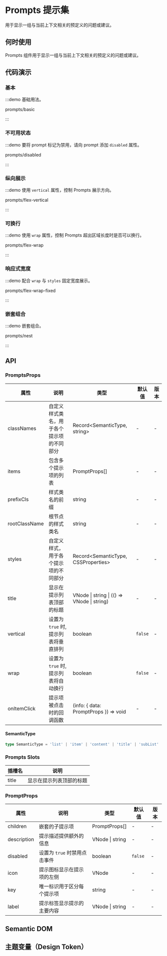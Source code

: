 
# Prompts 提示集

用于显示一组与当前上下文相关的预定义的问题或建议。

## 何时使用

Prompts 组件用于显示一组与当前上下文相关的预定义的问题或建议。

## 代码演示

### 基本

<ClientOnly>

:::demo 基础用法。

prompts/basic

:::

</ClientOnly>

### 不可用状态

:::demo 要将 prompt 标记为禁用，请向 prompt 添加 `disabled` 属性。

prompts/disabled

:::

### 纵向展示

:::demo 使用 `vertical` 属性，控制 Prompts 展示方向。

prompts/flex-vertical

:::

### 可换行

:::demo 使用 `wrap` 属性，控制 Prompts 超出区域长度时是否可以换行。

prompts/flex-wrap

:::

### 响应式宽度

:::demo 配合 `wrap` 与 `styles` 固定宽度展示。

prompts/flex-wrap-fixed

:::

### 嵌套组合

<ClientOnly>

:::demo 嵌套组合。

prompts/nest

:::

</ClientOnly>

## API

<!-- 通用属性参考：[通用属性](/docs/react/common-props) -->

### PromptsProps

| 属性 | 说明 | 类型 | 默认值 | 版本 |
| --- | --- | --- | --- | --- |
| classNames | 自定义样式类名，用于各个提示项的不同部分 | Record<SemanticType, string> | - | - |
| items | 包含多个提示项的列表 | PromptProps[] | - | - |
| prefixCls | 样式类名的前缀 | string | - | - |
| rootClassName | 根节点的样式类名 | string | - | - |
| styles | 自定义样式，用于各个提示项的不同部分 | Record<SemanticType, CSSProperties> | - | - |
| title | 显示在提示列表顶部的标题 | VNode \| string \| (() => VNode \| string) | - | - |
| vertical | 设置为 `true` 时, 提示列表将垂直排列 | boolean | `false` | - |
| wrap | 设置为 `true` 时, 提示列表将自动换行 | boolean | `false` | - |
| onItemClick | 提示项被点击时的回调函数 | (info: { data: PromptProps }) => void | - | - |

#### SemanticType

```typescript | pure
type SemanticType = 'list' | 'item' | 'content' | 'title' | 'subList' | 'subItem';
```

### Prompts Slots

| 插槽名 | 说明 |
| --- | --- |
| title | 显示在提示列表顶部的标题 |

### PromptProps

| 属性        | 说明                         | 类型            | 默认值  | 版本 |
| ----------- | ---------------------------- | --------------- | ------- | ---- |
| children    | 嵌套的子提示项               | PromptProps[]   | -       | -    |
| description | 提示描述提供额外的信息       | VNode \| string | -       | -    |
| disabled    | 设置为 `true` 时禁用点击事件 | boolean         | `false` | -    |
| icon        | 提示图标显示在提示项的左侧   | VNode | -       | -    |
| key         | 唯一标识用于区分每个提示项   | string          | -       | -    |
| label       | 提示标签显示提示的主要内容   | VNode \| string | -       | -    |

## Semantic DOM

<vp-semantic component="Prompts"></vp-semantic>

## 主题变量（Design Token）

<!-- <ComponentTokenTable component="Prompts"></ComponentTokenTable> -->
